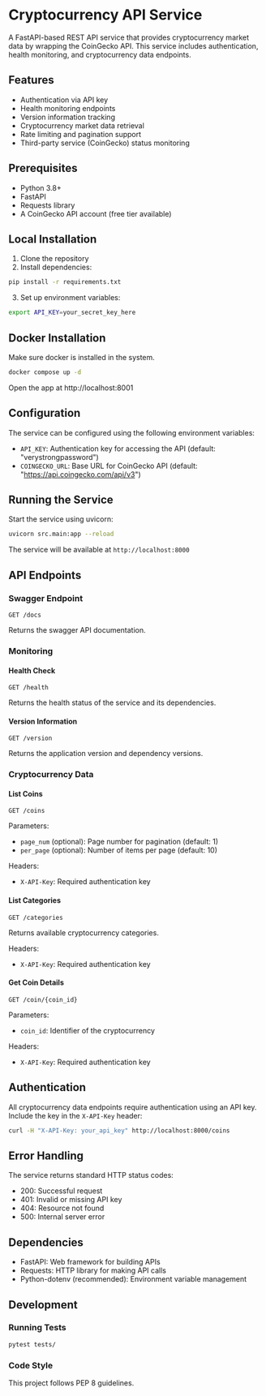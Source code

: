 # Cryptocurrency API Service

A FastAPI-based REST API service that provides cryptocurrency market data by wrapping the CoinGecko API. This service includes authentication, health monitoring, and cryptocurrency data endpoints.

## Features

- Authentication via API key
- Health monitoring endpoints
- Version information tracking
- Cryptocurrency market data retrieval
- Rate limiting and pagination support
- Third-party service (CoinGecko) status monitoring

## Prerequisites

- Python 3.8+
- FastAPI
- Requests library
- A CoinGecko API account (free tier available)

## Local Installation

1. Clone the repository
2. Install dependencies:

```bash
pip install -r requirements.txt
```

3. Set up environment variables:

```bash
export API_KEY=your_secret_key_here
```

## Docker Installation

Make sure docker is installed in the system.

```bash
docker compose up -d
```

Open the app at http://localhost:8001

## Configuration

The service can be configured using the following environment variables:

- `API_KEY`: Authentication key for accessing the API (default: "verystrongpassword")
- `COINGECKO_URL`: Base URL for CoinGecko API (default: "https://api.coingecko.com/api/v3")

## Running the Service

Start the service using uvicorn:

```bash
uvicorn src.main:app --reload
```

The service will be available at `http://localhost:8000`

## API Endpoints

### Swagger Endpoint

```
GET /docs
```

Returns the swagger API documentation.

### Monitoring

#### Health Check

```
GET /health
```

Returns the health status of the service and its dependencies.

#### Version Information

```
GET /version
```

Returns the application version and dependency versions.

### Cryptocurrency Data

#### List Coins

```
GET /coins
```

Parameters:

- `page_num` (optional): Page number for pagination (default: 1)
- `per_page` (optional): Number of items per page (default: 10)

Headers:

- `X-API-Key`: Required authentication key

#### List Categories

```
GET /categories
```

Returns available cryptocurrency categories.

Headers:

- `X-API-Key`: Required authentication key

#### Get Coin Details

```
GET /coin/{coin_id}
```

Parameters:

- `coin_id`: Identifier of the cryptocurrency

Headers:

- `X-API-Key`: Required authentication key

## Authentication

All cryptocurrency data endpoints require authentication using an API key. Include the key in the `X-API-Key` header:

```bash
curl -H "X-API-Key: your_api_key" http://localhost:8000/coins
```

## Error Handling

The service returns standard HTTP status codes:

- 200: Successful request
- 401: Invalid or missing API key
- 404: Resource not found
- 500: Internal server error

## Dependencies

- FastAPI: Web framework for building APIs
- Requests: HTTP library for making API calls
- Python-dotenv (recommended): Environment variable management

## Development

### Running Tests

```bash
pytest tests/
```

### Code Style

This project follows PEP 8 guidelines.
